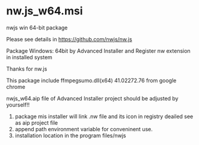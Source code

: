 # nw.js_w64.msi
nwjs win 64-bit package 

Please see details in https://github.com/nwjs/nw.js

Package Windows: 64bit by Advanced Installer and Register nw extension in installed system

Thanks for nw.js

This package include ffmpegsumo.dll(x64) 41.02272.76 from google chrome

nwjs_w64.aip file of Advanced Installer project  should be adjusted by yourself!! 

1. package mis installer will link .nw file and its icon in registry deailed see as aip project file
2. append path environment variable for conveninent use.
3. installation location in the program files/nwjs 